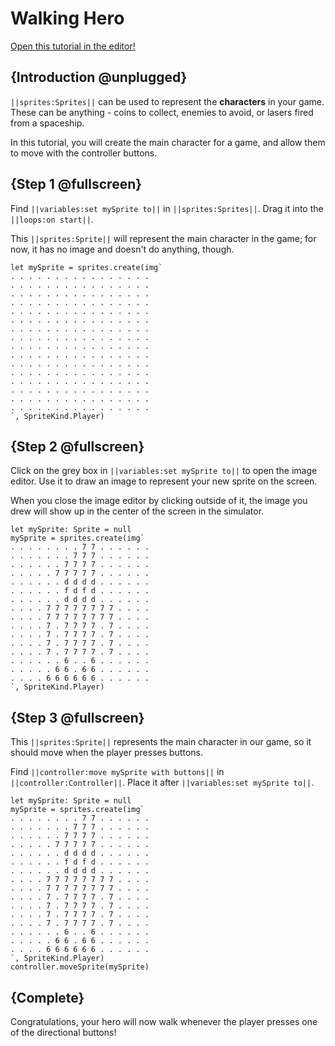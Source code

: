 # Walking Hero

[Open this tutorial in the editor!](/#tutorial:/concepts/walking-hero)

## {Introduction @unplugged}

``||sprites:Sprites||`` can be used to represent the **characters** in your game. These can be anything - coins to collect, enemies to avoid, or lasers fired from a spaceship.

In this tutorial, you will create the main character for a game, and allow them to move with the controller buttons.

## {Step 1 @fullscreen}

Find ``||variables:set mySprite to||`` in ``||sprites:Sprites||``. Drag it into the ``||loops:on start||``.

This ``||sprites:Sprite||`` will represent the main character in the game; for now, it has no image and doesn't do anything, though.

```blocks
let mySprite = sprites.create(img`
. . . . . . . . . . . . . . . .
. . . . . . . . . . . . . . . .
. . . . . . . . . . . . . . . .
. . . . . . . . . . . . . . . .
. . . . . . . . . . . . . . . .
. . . . . . . . . . . . . . . .
. . . . . . . . . . . . . . . .
. . . . . . . . . . . . . . . .
. . . . . . . . . . . . . . . .
. . . . . . . . . . . . . . . .
. . . . . . . . . . . . . . . .
. . . . . . . . . . . . . . . .
. . . . . . . . . . . . . . . .
. . . . . . . . . . . . . . . .
. . . . . . . . . . . . . . . .
. . . . . . . . . . . . . . . .
`, SpriteKind.Player)
```

## {Step 2 @fullscreen}

Click on the grey box in ``||variables:set mySprite to||`` to open the image editor. Use it to draw an image to represent your new sprite on the screen.

When you close the image editor by clicking outside of it, the image you drew will show up in the center of the screen in the simulator.

```blocks
let mySprite: Sprite = null
mySprite = sprites.create(img`
. . . . . . . . 7 7 . . . . . .
. . . . . . . 7 7 7 . . . . . .
. . . . . . 7 7 7 7 . . . . . .
. . . . . 7 7 7 7 7 . . . . . .
. . . . . . d d d d . . . . . .
. . . . . . f d f d . . . . . .
. . . . . . d d d d . . . . . .
. . . . 7 7 7 7 7 7 7 7 . . . .
. . . . 7 7 7 7 7 7 7 7 . . . .
. . . . 7 . 7 7 7 7 . 7 . . . .
. . . . 7 . 7 7 7 7 . 7 . . . .
. . . . 7 . 7 7 7 7 . 7 . . . .
. . . . 7 . 7 7 7 7 . 7 . . . .
. . . . . . 6 . . 6 . . . . . .
. . . . . 6 6 . 6 6 . . . . . .
. . . . 6 6 6 6 6 6 . . . . . .
`, SpriteKind.Player)
```

## {Step 3 @fullscreen}

This ``||sprites:Sprite||`` represents the main character in our game, so it should move when the player presses buttons.

Find ``||controller:move mySprite with buttons||`` in ``||controller:Controller||``. Place it after ``||variables:set mySprite to||``.

```blocks
let mySprite: Sprite = null
mySprite = sprites.create(img`
. . . . . . . . 7 7 . . . . . .
. . . . . . . 7 7 7 . . . . . .
. . . . . . 7 7 7 7 . . . . . .
. . . . . 7 7 7 7 7 . . . . . .
. . . . . . d d d d . . . . . .
. . . . . . f d f d . . . . . .
. . . . . . d d d d . . . . . .
. . . . 7 7 7 7 7 7 7 7 . . . .
. . . . 7 7 7 7 7 7 7 7 . . . .
. . . . 7 . 7 7 7 7 . 7 . . . .
. . . . 7 . 7 7 7 7 . 7 . . . .
. . . . 7 . 7 7 7 7 . 7 . . . .
. . . . 7 . 7 7 7 7 . 7 . . . .
. . . . . . 6 . . 6 . . . . . .
. . . . . 6 6 . 6 6 . . . . . .
. . . . 6 6 6 6 6 6 . . . . . .
`, SpriteKind.Player)
controller.moveSprite(mySprite)
```

## {Complete}

Congratulations, your hero will now walk whenever the player presses one of the directional buttons!